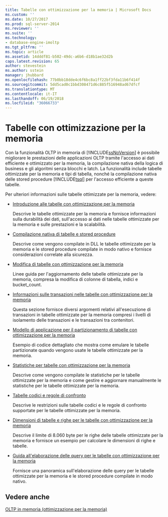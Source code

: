 ```yaml
---
title: Tabelle con ottimizzazione per la memoria | Microsoft Docs
ms.custom: ''
ms.date: 10/27/2017
ms.prod: sql-server-2014
ms.reviewer: ''
ms.suite: ''
ms.technology:
- database-engine-imoltp
ms.tgt_pltfrm: ''
ms.topic: article
ms.assetid: 14dddf81-b502-49dc-a6b6-d18b1ae32d2b
caps.latest.revision: 65
author: stevestein
ms.author: sstein
manager: jhubbard
ms.openlocfilehash: 77b0bb18dde4c6f6bc8a1ff22bf3fda11b6f414f
ms.sourcegitcommit: 5dd5cad0c1bbd308471d6c885f516948ad67dfcf
ms.translationtype: MT
ms.contentlocale: it-IT
ms.lasthandoff: 06/19/2018
ms.locfileid: "36066733"
---
```

# <a name="memory-optimized-tables"></a>Tabelle con ottimizzazione per la memoria
  Con la funzionalità OLTP in memoria di [!INCLUDE[ssNoVersion](../../includes/ssnoversion-md.md)] è possibile migliorare le prestazioni delle applicazioni OLTP tramite l'accesso ai dati efficiente e ottimizzato per la memoria, la compilazione nativa della logica di business e gli algoritmi senza blocchi e latch. La funzionalità include tabelle ottimizzate per la memoria e tipi di tabella, nonché la compilazione nativa delle stored procedure [!INCLUDE[tsql](../../includes/tsql-md.md)] per l'accesso efficiente a queste tabelle.  
  
 Per ulteriori informazioni sulle tabelle ottimizzate per la memoria, vedere:  
  
-   [Introduzione alle tabelle con ottimizzazione per la memoria](memory-optimized-tables.md)  
  
     Descrive le tabelle ottimizzate per la memoria e fornisce informazioni sulla durabilità dei dati, sull'accesso ai dati nelle tabelle ottimizzate per la memoria e sulle prestazioni e la scalabilità.  
  
-   [Compilazione nativa di tabelle e stored procedure](../in-memory-oltp/natively-compiled-stored-procedures.md)  
  
     Descrive come vengono compilate in DLL le tabelle ottimizzate per la memoria e le stored procedure compilate in modo nativo e fornisce considerazioni correlate alla sicurezza.  
  
-   [Modifica di tabelle con ottimizzazione per la memoria](altering-memory-optimized-tables.md)  
  
     Linee guida per l'aggiornamento delle tabelle ottimizzate per la memoria, compresa la modifica di colonne di tabella, indici e bucket_count.  
  
-   [Informazioni sulle transazioni nelle tabelle con ottimizzazione per la memoria](../../database-engine/understanding-transactions-on-memory-optimized-tables.md)  
  
     Questa sezione fornisce diversi argomenti relativi all'esecuzione di transazioni in tabelle ottimizzate per la memoria compresi i livelli di isolamento delle transazioni e le transazioni tra contenitori.  
  
-   [Modello di applicazione per il partizionamento di tabelle con ottimizzazione per la memoria](application-pattern-for-partitioning-memory-optimized-tables.md)  
  
     Esempio di codice dettagliato che mostra come emulare le tabelle partizionate quando vengono usate le tabelle ottimizzate per la memoria.  
  
-   [Statistiche per tabelle con ottimizzazione per la memoria](statistics-for-memory-optimized-tables.md)  
  
     Descrive come vengono compilate le statistiche per le tabelle ottimizzate per la memoria e come gestire e aggiornare manualmente le statistiche per le tabelle ottimizzate per la memoria.  
  
-   [Tabelle codici e regole di confronto](../../database-engine/collations-and-code-pages.md)  
  
     Descrive le restrizioni sulle tabelle codici e le regole di confronto supportate per le tabelle ottimizzate per la memoria.  
  
-   [Dimensioni di tabelle e righe per le tabelle con ottimizzazione per la memoria](table-and-row-size-in-memory-optimized-tables.md)  
  
     Descrive il limite di 8.060 byte per le righe delle tabelle ottimizzate per la memoria e fornisce un esempio per calcolare le dimensioni di righe e tabelle.  
  
-   [Guida all'elaborazione delle query per le tabelle con ottimizzazione per la memoria](a-guide-to-query-processing-for-memory-optimized-tables.md)  
  
     Fornisce una panoramica sull'elaborazione delle query per le tabelle ottimizzate per la memoria e le stored procedure compilate in modo nativo.  
  
## <a name="see-also"></a>Vedere anche  
 [OLTP in memoria &#40;ottimizzazione per la memoria&#41;](in-memory-oltp-in-memory-optimization.md)  
  
  